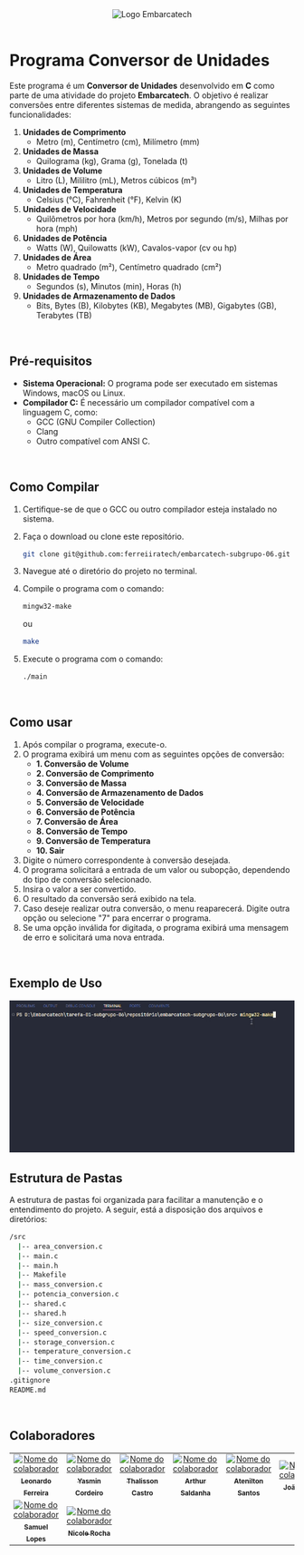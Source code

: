 <div align="center">
    <img src="https://moodle.embarcatech.cepedi.org.br/pluginfile.php/1/theme_moove/logo/1733422525/Group%20658.png" alt="Logo Embarcatech" height="100">
</div>

<br>

# Programa Conversor de Unidades

Este programa é um **Conversor de Unidades** desenvolvido em **C** como parte de uma atividade do projeto **Embarcatech**. O objetivo é realizar conversões entre diferentes sistemas de medida, abrangendo as seguintes funcionalidades:

1. **Unidades de Comprimento**  
   - Metro (m), Centímetro (cm), Milímetro (mm)
2. **Unidades de Massa**  
   - Quilograma (kg), Grama (g), Tonelada (t)
3. **Unidades de Volume**  
   - Litro (L), Mililitro (mL), Metros cúbicos (m³)
4. **Unidades de Temperatura**  
   - Celsius (°C), Fahrenheit (°F), Kelvin (K)
5. **Unidades de Velocidade**  
   - Quilômetros por hora (km/h), Metros por segundo (m/s), Milhas por hora (mph)
6. **Unidades de Potência**  
   - Watts (W), Quilowatts (kW), Cavalos-vapor (cv ou hp)
7. **Unidades de Área**  
   - Metro quadrado (m²), Centímetro quadrado (cm²)
8. **Unidades de Tempo**  
   - Segundos (s), Minutos (min), Horas (h)
9. **Unidades de Armazenamento de Dados**  
   - Bits, Bytes (B), Kilobytes (KB), Megabytes (MB), Gigabytes (GB), Terabytes (TB)

<br>

## Pré-requisitos

- **Sistema Operacional:** O programa pode ser executado em sistemas Windows, macOS ou Linux.  
- **Compilador C:** É necessário um compilador compatível com a linguagem C, como:
  - GCC (GNU Compiler Collection)
  - Clang  
  - Outro compatível com ANSI C.

<br>

## Como Compilar

1. Certifique-se de que o GCC ou outro compilador esteja instalado no sistema.  
2. Faça o download ou clone este repositório.
    ```bash
    git clone git@github.com:ferreiiratech/embarcatech-subgrupo-06.git
    ```

3. Navegue até o diretório do projeto no terminal.  
4. Compile o programa com o comando:  
   ```bash
   mingw32-make 
   ```
   ou 
    ```bash
    make
    ```

5. Execute o programa com o comando:
   ```bash
   ./main
   ```
<br>

## Como usar  

1. Após compilar o programa, execute-o.  
2. O programa exibirá um menu com as seguintes opções de conversão:  
    - **1. Conversão de Volume**  
    - **2. Conversão de Comprimento**  
    - **3. Conversão de Massa**  
    - **4. Conversão de Armazenamento de Dados**  
    - **5. Conversão de Velocidade**  
    - **6. Conversão de Potência**  
    - **7. Conversão de Área**
    - **8. Conversão de Tempo**
    - **9. Conversão de Temperatura**
    - **10. Sair** 
3. Digite o número correspondente à conversão desejada.  
4. O programa solicitará a entrada de um valor ou subopção, dependendo do tipo de conversão selecionado.  
5. Insira o valor a ser convertido.  
6. O resultado da conversão será exibido na tela.  
7. Caso deseje realizar outra conversão, o menu reaparecerá. Digite outra opção ou selecione "7" para encerrar o programa.  
8. Se uma opção inválida for digitada, o programa exibirá uma mensagem de erro e solicitará uma nova entrada.  

<br>

## Exemplo de Uso

![assets/execucao.gif](assets/execucao.gif)

## Estrutura de Pastas
A estrutura de pastas foi organizada para facilitar a manutenção e o entendimento do projeto. A seguir, está a disposição dos arquivos e diretórios:

```bash
/src
  |-- area_conversion.c
  |-- main.c
  |-- main.h
  |-- Makefile
  |-- mass_conversion.c
  |-- potencia_conversion.c
  |-- shared.c
  |-- shared.h
  |-- size_conversion.c
  |-- speed_conversion.c
  |-- storage_conversion.c
  |-- temperature_conversion.c
  |-- time_conversion.c
  |-- volume_conversion.c
.gitignore
README.md
```

<br>

## Colaboradores
<table>
  <tr>
    <td align="center">
      <a href="https://github.com/ferreiiratech">
        <img src="https://github.com/ferreiiratech.png" width="100px;" alt="Nome do colaborador"/><br>
        <sub>
          <b>Leonardo Ferreira</b>
        </sub>
      </a>
    </td>
    <td align="center">
      <a href="https://github.com/yasmincsme">
        <img src="https://github.com/yasmincsme.png" width="100px;" alt="Nome do colaborador"/><br>
        <sub>
          <b>Yasmin Cordeiro</b>
        </sub>
      </a>
    </td>
    <td align="center">
      <a href="https://github.com/thalissoncastrog">
        <img src="https://github.com/thalissoncastrog.png" width="100px;" alt="Nome do colaborador"/><br>
        <sub>
          <b>Thalisson Castro</b>
        </sub>
      </a>
    </td>
    <td align="center">
      <a href="https://github.com/ArthurSaldanha01">
        <img src="https://github.com/ArthurSaldanha01.png" width="100px;" alt="Nome do colaborador"/><br>
        <sub>
          <b>Arthur Saldanha</b>
        </sub>
      </a>
    </td>
        <td align="center">
      <a href="https://github.com/ateniltonjr">
        <img src="https://github.com/ateniltonjr.png" width="100px;" alt="Nome do colaborador"/><br>
        <sub>
          <b>Atenilton Santos</b>
        </sub>
      </a>
    </td>
    </td>
        <td align="center">
      <a href="https://github.com/bigodinhojf">
        <img src="https://github.com/bigodinhojf.png" width="100px;" alt="Nome do colaborador"/><br>
        <sub>
          <b>João Felipe</b>
        </sub>
      </a>
    </td>
  </tr>
  <tr>
    </td>
        <td align="center">
      <a href="https://github.com/SamuelLopesH">
        <img src="https://github.com/SamuelLopesH.png" width="100px;" alt="Nome do colaborador"/><br>
        <sub>
          <b>Samuel Lopes</b>
        </sub>
      </a>
    </td>
    </td>
        <td align="center">
      <a href="https://github.com/nrocha46">
        <img src="https://github.com/nrocha46.png" width="100px;" alt="Nome do colaborador"/><br>
        <sub>
          <b>Nicole Rocha</b>
        </sub>
      </a>
    </td>
  </tr>
</table>
